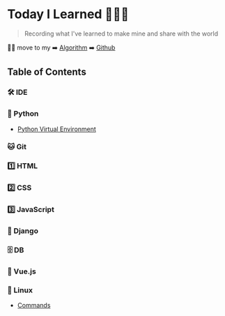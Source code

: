 # Today I Learned 👨🏻‍💻

> Recording what I've learned to make mine and share with the world

🙋‍♂️ move to my ➡️ [Algorithm](https://pyohamen.gitbook.io/algorithm/) ➡️ [Github](https://github.com/pyohamen) 

## Table of Contents

### 🛠 IDE

### 🐍 Python

- [Python Virtual Environment](/Python/Python_Virtual_Environment.md)

### 🐱 Git

### 1️⃣ HTML

### 2️⃣ CSS

### 3️⃣ JavaScript

### 🔫 Django

### 🗄 DB

### 🎨 Vue.js

### 🐧 Linux

- [Commands](/Linux/Command.md)

